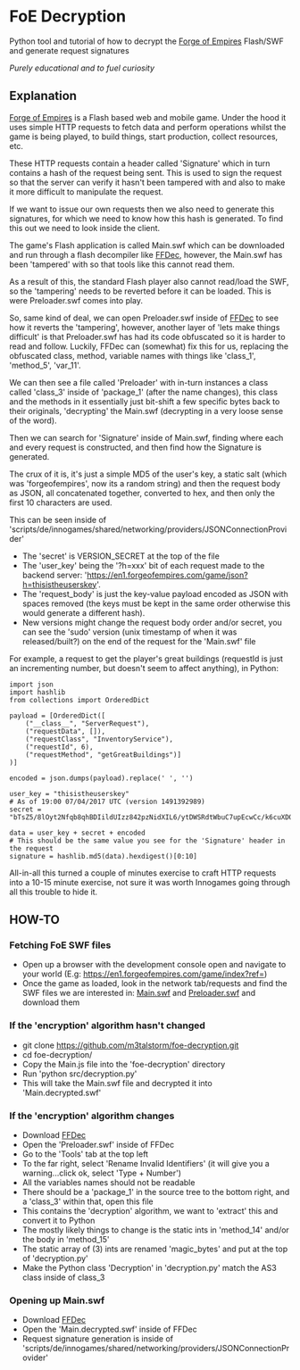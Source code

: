 # FoE Decryption

Python tool and tutorial of how to decrypt the [Forge of Empires](https://en.forgeofempires.com/) Flash/SWF and generate request signatures

*Purely educational and to fuel curiosity*

## Explanation

[Forge of Empires](https://en.forgeofempires.com/) is a Flash based web and mobile game. Under the hood it uses simple HTTP requests to fetch data and perform operations whilst the game is being played, to build things, start production, collect resources, etc.

These HTTP requests contain a header called 'Signature' which in turn contains a hash of the request being sent. This is used to sign the request so that the server can verify it hasn't been tampered with and also to make it more difficult to manipulate the request.

If we want to issue our own requests then we also need to generate this signatures, for which we need to know how this hash is generated. To find this out we need to look inside the client.

The game's Flash application is called Main.swf which can be downloaded and run through a flash decompiler like [FFDec](https://www.free-decompiler.com/flash/), however, the Main.swf has been 'tampered' with so that tools like this cannot read them.

As a result of this, the standard Flash player also cannot read/load the SWF, so the 'tampering' needs to be reverted before it can be loaded. This is were Preloader.swf comes into play.

So, same kind of deal, we can open Preloader.swf inside of [FFDec](https://www.free-decompiler.com/flash/) to see how it reverts the 'tampering', however, another layer of 'lets make things difficult' is that Preloader.swf has had its code obfuscated so it is harder to read and follow. Luckily, FFDec can (somewhat) fix this for us, replacing the obfuscated class, method, variable names with things like 'class_1', 'method_5', 'var_11'.

We can then see a file called 'Preloader' with in-turn instances a class called 'class_3' inside of 'package_1' (after the name changes), this class and the methods in it essentially just bit-shift a few specific bytes back to their originals, 'decrypting' the Main.swf (decrypting in a very loose sense of the word).

Then we can search for 'Signature' inside of Main.swf, finding where each and every request is constructed, and then find how the Signature is generated.

The crux of it is, it's just a simple MD5 of the user's key, a static salt (which was 'forgeofempires', now its a random string) and then the request body as JSON, all concatenated together, converted to hex, and then only the first 10 characters are used.

This can be seen inside of 'scripts/de/innogames/shared/networking/providers/JSONConnectionProvider'

- The 'secret' is VERSION_SECRET at the top of the file
- The 'user_key' being the '?h=xxx' bit of each request made to the backend server: 'https://en1.forgeofempires.com/game/json?h=thisistheuserskey'.
- The 'request_body' is just the key-value payload encoded as JSON with spaces removed (the keys must be kept in the same order otherwise this would generate a different hash).
- New versions might change the request body order and/or secret, you can see the 'sudo' version (unix timestamp of when it was released/built?) on the end of the request for the 'Main.swf' file

For example, a request to get the player's great buildings (requestId is just an incrementing number, but doesn't seem to affect anything), in Python:

~~~
import json
import hashlib
from collections import OrderedDict

payload = [OrderedDict([
    ("__class__", "ServerRequest"),
    ("requestData", []),
    ("requestClass", "InventoryService"),
    ("requestId", 6),
    ("requestMethod", "getGreatBuildings")]
)]

encoded = json.dumps(payload).replace(' ', '')

user_key = "thisistheuserskey"
# As of 19:00 07/04/2017 UTC (version 1491392989)
secret = "bTsZ5/8lOyt2Nfqb8qhBDIildUIzz842pzNidXIL6/ytDWSRdtWbuC7upEcwCc/k6cuXDOppjOK/gudECEUTYQ=="

data = user_key + secret + encoded
# This should be the same value you see for the 'Signature' header in the request
signature = hashlib.md5(data).hexdigest()[0:10]
~~~


All-in-all this turned a couple of minutes exercise to craft HTTP requests into a 10-15 minute exercise, not sure it was worth Innogames going through all this trouble to hide it.


## HOW-TO

### Fetching FoE SWF files

- Open up a browser with the development console open and navigate to your world (E.g: https://en1.forgeofempires.com/game/index?ref=)
- Once the game as loaded, look in the network tab/requests and find the SWF files we are interested in: [Main.swf](https://foeen.innogamescdn.com/swf/Preloader.swf?1491392989) and [Preloader.swf](https://foeen.innogamescdn.com/swf/Preloader.swf?1491392989) and download them

### If the 'encryption' algorithm hasn't changed

- git clone https://github.com/m3talstorm/foe-decryption.git
- cd foe-decryption/
- Copy the Main.js file into the 'foe-decryption' directory
- Run 'python src/decryption.py'
- This will take the Main.swf file and decrypted it into 'Main.decrypted.swf'


### If the 'encryption' algorithm changes

- Download [FFDec](https://www.free-decompiler.com/flash/download/)
- Open the 'Preloader.swf' inside of FFDec
- Go to the 'Tools' tab at the top left
- To the far right, select 'Rename Invalid Identifiers' (it will give you a warning...click ok, select 'Type + Number')
- All the variables names should not be readable
- There should be a 'package_1' in the source tree to the bottom right, and a 'class_3' within that, open this file
- This contains the 'decryption' algorithm, we want to 'extract' this and convert it to Python
- The mostly likely things to change is the static ints in 'method_14' and/or the body in 'method_15'
- The static array of (3) ints are renamed 'magic_bytes' and put at the top of 'decryption.py'
- Make the Python class 'Decryption' in 'decryption.py' match the AS3 class inside of class_3


### Opening up Main.swf

- Download [FFDec](https://www.free-decompiler.com/flash/download/)
- Open the 'Main.decrypted.swf' inside of FFDec
- Request signature generation is inside of 'scripts/de/innogames/shared/networking/providers/JSONConnectionProvider'
